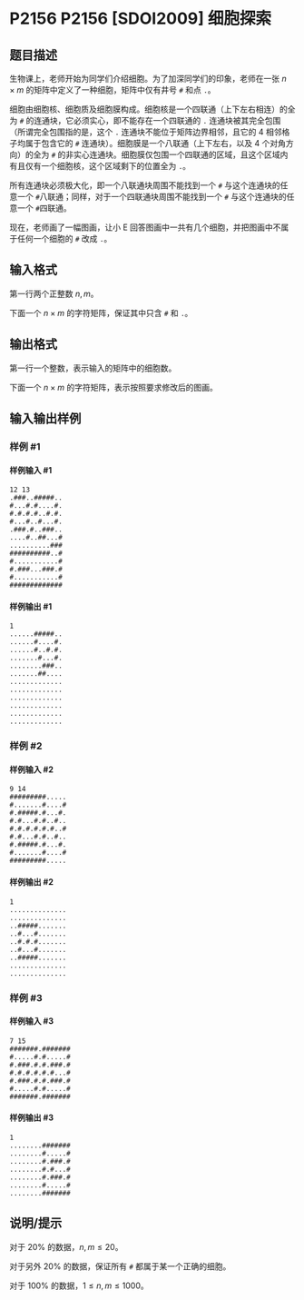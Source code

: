 # P2156 P2156 [SDOI2009] 细胞探索

## 题目描述

生物课上，老师开始为同学们介绍细胞。为了加深同学们的印象，老师在一张 $n \times m$ 的矩阵中定义了一种细胞，矩阵中仅有井号 `#` 和点 `.`。

细胞由细胞核、细胞质及细胞膜构成。细胞核是一个四联通（上下左右相连）的全为 `#` 的连通块，它必须实心，即不能存在一个四联通的 `.` 连通块被其完全包围（所谓完全包围指的是，这个 `.` 连通块不能位于矩阵边界相邻，且它的 $4$ 相邻格子均属于包含它的 `#` 连通块）。细胞膜是一个八联通（上下左右，以及 $4$ 个对角方向）的全为 `#` 的非实心连通块。细胞膜仅包围一个四联通的区域，且这个区域内有且仅有一个细胞核，这个区域剩下的位置全为 `.`。

所有连通块必须极大化，即一个八联通块周围不能找到一个 `#` 与这个连通块的任意一个 `#`八联通；同样，对于一个四联通块周围不能找到一个 `#` 与这个连通块的任意一个 `#`四联通。

现在，老师画了一幅图画，让小 E 回答图画中一共有几个细胞，并把图画中不属于任何一个细胞的 `#` 改成 `.`。

## 输入格式

第一行两个正整数 $n,m$。

下面一个 $n \times m$ 的字符矩阵，保证其中只含 `#` 和 `.`。

## 输出格式

第一行一个整数，表示输入的矩阵中的细胞数。

下面一个 $n \times m$ 的字符矩阵，表示按照要求修改后的图画。

## 输入输出样例

### 样例 #1

#### 样例输入 #1

```
12 13
.###..#####..
#...#.#....#.
#.#.#.#..#.#.
#...#..#...#.
.###.#..###..
....#..##...#
..........###
##########..#
#...........#
#.###...###.#
#...........#
#############
```

#### 样例输出 #1

```
1
......#####..
......#....#.
......#..#.#.
.......#...#.
........###..
.......##....
.............
.............
.............
.............
.............
.............
```

### 样例 #2

#### 样例输入 #2

```
9 14
#########.....
#.......#....#
#.#####.#...#.
#.#...#.#..#..
#.#.#.#.#.#..#
#.#...#.#..#..
#.#####.#...#.
#.......#....#
#########.....
```

#### 样例输出 #2

```
1
..............
..............
..#####.......
..#...#.......
..#.#.#.......
..#...#.......
..#####.......
..............
..............
```

### 样例 #3

#### 样例输入 #3

```
7 15
#######.#######
#.....#.#.....#
#.###.#.#.###.#
#.#.#.#.#.#...#
#.###.#.#.###.#
#.....#.#.....#
#######.#######
```

#### 样例输出 #3

```
1
........#######
........#.....#
........#.###.#
........#.#...#
........#.###.#
........#.....#
........#######
```

## 说明/提示

对于 $20\%$ 的数据，$n,m \le 20$。

对于另外 $20\%$ 的数据，保证所有 `#` 都属于某一个正确的细胞。

对于 $100\%$ 的数据，$1 \le n,m \le 1000$。
